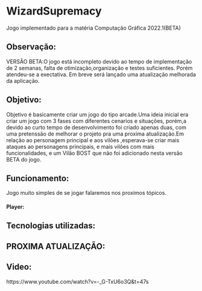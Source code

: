 # WizardSupremacy
Jogo implementado para a matéria Computação Gráfica 2022.1(BETA)
<h2>Observação:</h2>
  VERSÂO BETA:O jogo está incompleto devido ao tempo de implementação de 2 semanas, falta de otimização,organização e testes suficientes. Porém  atendeu-se a exectativa. Em breve será lançado uma atualização melhorada da aplicação.
<h2>Objetivo:</h2>
Objetivo é basicamente criar um jogo do tipo arcade.Uma ideia inicial era criar um jogo com 3 fases com diferentes cenarios e situações, porém,a devido ao curto tempo de desenvolvimento foi criado apenas duas, com uma pretenssão de melhorar o projeto pra uma proxima atualização.Em relação ao personagem principal e aos vilões ,esperava-se  criar mais ataques ao personagens principais, e mais vilões com mais funcionalidades, e um Vilão BOST que não foi adicionado nesta versão BETA do jogo.
<h2>Funcionamento:</h2>
  Jogo muito simples de se jogar falaremos  nos proximos tópicos.
  <h4>Player:</h4>
  
<h2>Tecnologias utilizadas:</h2>
<h2>PROXIMA ATUALIZAÇÃO:</h2>
<h2>Video:</h2>
https://www.youtube.com/watch?v=-_G-TxU6o3Q&t=47s
